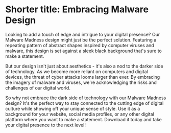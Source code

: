 <!--font:Montserrat-->

# Shorter title: Embracing Malware Design

Looking to add a touch of edge and intrigue to your digital presence? Our Malware Madness design might just be the perfect solution. Featuring a repeating pattern of abstract shapes inspired by computer viruses and malware, this design is set against a sleek black background that's sure to make a statement.

But our design isn't just about aesthetics - it's also a nod to the darker side of technology. As we become more reliant on computers and digital devices, the threat of cyber attacks looms larger than ever. By embracing the imagery of malware and viruses, we're acknowledging the risks and challenges of our digital world.

So why not embrace the dark side of technology with our Malware Madness design? It's the perfect way to stay connected to the cutting edge of digital culture while showing off your unique sense of style. Use it as a background for your website, social media profiles, or any other digital platform where you want to make a statement. Download it today and take your digital presence to the next level!

<!--

Write me markdown content of website with wallpaper:

"A wallpaper with a repeating pattern of abstract shapes inspired by computer viruses and malware, set against a black background."

The header of the page should not be copy of the text but rather a real content of the website which is using this wallpaper.


---


# Malware Madness: Abstract Wallpaper for Your Desktop

Add some edge to your desktop with our Malware Madness wallpaper! This unique design features a repeating pattern of abstract shapes inspired by computer viruses and malware, set against a sleek black background. 

Whether you're a tech enthusiast or just looking for a bold new look for your computer, our Malware Madness wallpaper is sure to make a statement. Download it today and give your desktop a fresh, modern update!


---


Heading should not include word "wallpaper". The website should not be about the wallpaper itself, wallpaper is just a related background, rewrite whole content.


---


# Embrace the Dark Side with Our Malware-Inspired Abstract Wallpaper

Looking to add a touch of edge and intrigue to your desktop? Look no further than our Malware Madness wallpaper. Featuring a repeating pattern of abstract shapes inspired by computer viruses and malware, this design is set against a sleek black background that's sure to make a statement.

But our wallpaper isn't just about aesthetics - it's also a nod to the darker side of technology. As we become more reliant on computers and digital devices, the threat of cyber attacks looms larger than ever. By embracing the imagery of malware and viruses, we're acknowledging the risks and challenges of our digital world.

So why not give your desktop a little extra personality with our Malware Madness wallpaper? It's the perfect way to show off your tech-savvy style while staying connected to the cutting edge of digital culture.


---


Heading should not include word "wallpaper". The website should not be about the wallpaper itself, wallpaper is just a related background, rewrite whole content.


---


# Malware-Inspired Abstract Wallpaper: Add a Touch of Edge to Your Desktop

Looking for a way to spice up your desktop and show off your tech-savvy style? Our Malware Madness wallpaper might just be the perfect solution. Featuring a repeating pattern of abstract shapes inspired by computer viruses and malware, this design is set against a sleek black background that's sure to make a statement.

But our wallpaper isn't just about aesthetics - it's also a nod to the darker side of technology. As we become more reliant on computers and digital devices, the threat of cyber attacks looms larger than ever. By embracing the imagery of malware and viruses, we're acknowledging the risks and challenges of our digital world.

So why not add a touch of edge to your desktop with our Malware Madness wallpaper? It's the perfect way to stay connected to the cutting edge of digital culture while showing off your unique sense of style. Download it today and take your desktop to the next level!


---


Heading should not include word "wallpaper". The website should not be about the wallpaper itself, wallpaper is just a related background, rewrite whole content.


---


# Embrace the Dark Side of Technology with Our Malware-Inspired Abstract Design

Looking to add a touch of edge and intrigue to your digital presence? Our Malware Madness design might just be the perfect solution. Featuring a repeating pattern of abstract shapes inspired by computer viruses and malware, this design is set against a sleek black background that's sure to make a statement.

But our design isn't just about aesthetics - it's also a nod to the darker side of technology. As we become more reliant on computers and digital devices, the threat of cyber attacks looms larger than ever. By embracing the imagery of malware and viruses, we're acknowledging the risks and challenges of our digital world.

So why not embrace the dark side of technology with our Malware Madness design? It's the perfect way to stay connected to the cutting edge of digital culture while showing off your unique sense of style. Use it as a background for your website, social media profiles, or any other digital platform where you want to make a statement. Download it today and take your digital presence to the next level!


---


Write me a Google font which is best fitting for the website.

Pick from the list:
- Lobster
- Raleway
- Futura
- Montserrat
- Inter
- Orbitron
- Barlow Condensed
- Lato
- Roboto
- Exo 2
- Alegreya
- Playfair Display
- Poppins
- IBM Plex Sans
- Open Sans
- Great Vibes
- Dancing Script


Write just the font name nothing else.


---


Montserrat

-->
